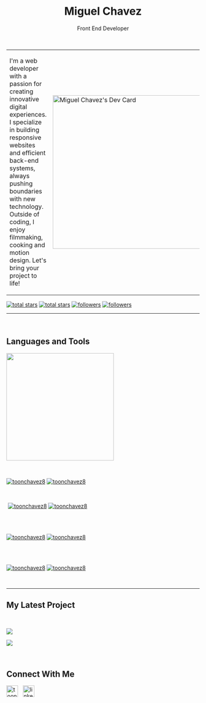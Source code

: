 
           
<h1 align="center"> Miguel Chavez</h1>
<p align="center">Front End Developer</p>
<br /> 

<div align="center">
    <table border="0">
     <tr>
       <td><p align="left">I'm a web developer with a passion for creating innovative digital experiences. I specialize in building responsive websites and efficient back-end systems, always pushing boundaries with new technology. Outside of coding, I enjoy filmmaking, cooking and motion design. Let's bring your project to life!

</p></td>
        <td style="border:0;"> <a href="https://app.daily.dev/toonchavez8"><img src="https://api.daily.dev/devcards/ad83ff91b05942079fa948a48f5da454.png?r=f9z" width="400" alt="Miguel Chavez's Dev Card"/></a></td>
     </tr>
    </table>
</div>
                    


                    




<p align="left"> 
  <a href="https://github.com/toonchavez8?tab=repositories&sort=stargazers#gh-light-mode-only">
    <img alt="total stars" title="Total stars on GitHub" src="https://custom-icon-badges.demolab.com/github/stars/toonchavez8?color=3ea97d&style=for-the-badge&labelColor=40b682&logo=star#gh-light-mode-only"/></a>
  
  <a href="https://github.com/toonchavez8?tab=repositories&sort=stargazers#gh-dark-mode-only">
    <img alt="total stars" title="Total stars on GitHub" src="https://custom-icon-badges.demolab.com/github/stars/toonchavez8?color=655489&style=for-the-badge&labelColor=c691e9&logo=star#gh-dark-mode-only"/></a>
  
  <a href="https://github.com/toonchavez8?tab=followers#gh-light-mode-only">
    <img alt="followers" title="Follow me on Github" src="https://custom-icon-badges.demolab.com/github/followers/toonchavez8?color=2c4954&labelColor=2c3e50&style=for-the-badge&logo=person-add&label=Follow&logoColor=white#gh-light-mode-only"/></a>
    
  <a href="https://github.com/toonchavez8?tab=followers#gh-dark-mode-only">
    <img alt="followers" title="Follow me on Github" src="https://custom-icon-badges.demolab.com/github/followers/toonchavez8?color=dacc84&labelColor=f9e692&style=for-the-badge&logo=person-add&label=Follow&logoColor=white#gh-dark-mode-only"/></a>
</p>

---
<br />

                    

<h2>Languages and Tools</h2> 
<p align="left">
<img width="280px"  src="https://skillicons.dev/icons?i=js,HTML,react,tailwind,sqlite,mysql,postgress,pr,ps,nodejs,nextjs,md,ai,git,github,express,bootstrap,ae,&perline=9"  />
</p>
<br />

                    

<p><a href="https://github.com/toonchavez8#gh-dark-mode-only" target="_blank"><img align="center" src="https://github-readme-stats.vercel.app/api/top-langs/?username=toonchavez8&langs_count=6&show_icon=true&layout=compact&theme=nightowl#gh-dark-mode-only" alt="toonchavez8" /></a>
  <a href="https://github.com/toonchavez8#gh-light-mode-only" target="_blank"><img align="center" src="https://github-readme-stats.vercel.app/api/top-langs/?username=toonchavez8&langs_count=6&show_icon=true&layout=compact&theme=vue#gh-light-mode-only" alt="toonchavez8" /></a>
</p>

<br />

<p>&nbsp;<a href="https://github.com/toonchavez8#gh-dark-mode-only" target="_blank"><img align="center" src="https://github-readme-stats.vercel.app/api?username=toonchavez8&count_private=true&show_icons=true&theme=nightowl#gh-dark-mode-only" alt="toonchavez8" /></a>
<a href="https://github.com/toonchavez8#gh-light-mode-only" target="_blank"><img align="center" src="https://github-readme-stats.vercel.app/api?username=toonchavez8&count_private=true&show_icons=true&theme=vue#gh-light-mode-only" alt="toonchavez8" /></a>
</p> 
<br>
<br />

<p><a href="https://github.com/toonchavez8#gh-dark-mode-only" target="_blank"><img align="center" src="https://streak-stats.demolab.com?user=toonchavez8&theme=nightowl#gh-dark-mode-only" alt="toonchavez8"/></a>
<a href="https://github.com/toonchavez8#gh-light-mode-only" target="_blank"><img align="center" src="https://streak-stats.demolab.com?user=toonchavez8&theme=vue#gh-light-mode-only" alt="toonchavez8"/></a></p>
<br/>
<br />

<p><a href="https://github.com/toonchavez8#gh-dark-mode-only" target="_blank"><img align="center" src="https://github-readme-activity-graph.cyclic.app/graph?username=toonchavez8&theme=nightowl#gh-dark-mode-only" alt="toonchavez8" /></a>
<a href="https://github.com/toonchavez8#gh-light-mode-only" target="_blank"><img align="center" src="https://github-readme-activity-graph.cyclic.app/graph?username=toonchavez8&theme=vue#gh-light-mode-only" alt="toonchavez8" /></a></p>
<br/>

---


                    

<h2>My Latest Project</h2> 
<br />
<p><a href="https://github.com/toonchavez8/Portfolio_Chavez_Miguel#gh-dark-mode-only" target="_blank"><img align="center" src="https://github-readme-stats.vercel.app/api/pin/?username=toonchavez8&repo=Portfolio_Chavez_Miguel&theme=nightowl&show_owner=true#gh-dark-mode-only"/></a></p>
<p><a href="https://github.com/toonchavez8/Portfolio_Chavez_Miguel#gh-light-mode-only" target="_blank"><img align="center" src="https://github-readme-stats.vercel.app/api/pin/?username=toonchavez8&repo=Portfolio_Chavez_Miguel&theme=vue&show_owner=true#gh-light-mode-only"/></a></p>
<br />



<h2>Connect With Me</h2> 
<p align="left">
<a href="https://instagram.com/toonchavez8" target="_blank"><img align="left" width="30px" style="padding-right:10px" src="https://raw.githubusercontent.com/rahuldkjain/github-profile-readme-generator/master/src/images/icons/Social/instagram.svg" alt="toonchavez8" /></a>
<a href="https://www.linkedin.com/in/toonchavez8/" target="_blank"><img align="left" alt="linkedin" width="30px" style="padding-right: 10px;" src="https://cdn.jsdelivr.net/gh/devicons/devicon/icons/linkedin/linkedin-original.svg" /></a>
</p>

                

            
